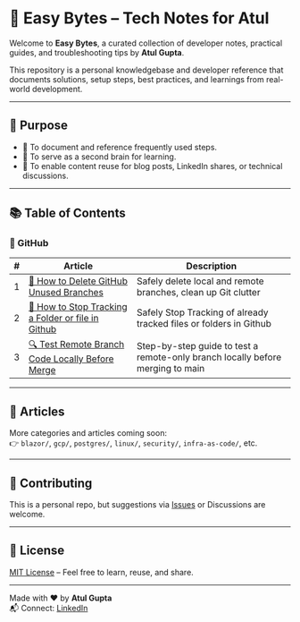 # 📘 Easy Bytes – Tech Notes for Atul

Welcome to **Easy Bytes**, a curated collection of developer notes, practical guides, and troubleshooting tips by **Atul Gupta**.

This repository is a personal knowledgebase and developer reference that documents solutions, setup steps, best practices, and learnings from real-world development.

---

## 🧭 Purpose

- 📖 To document and reference frequently used steps.
- 🧠 To serve as a second brain for learning.
- 📣 To enable content reuse for blog posts, LinkedIn shares, or technical discussions.

---

## 📚 Table of Contents

### 🐙 GitHub

| # | Article | Description |
|--:|---------|-------------|
| 1 | [🧹 How to Delete GitHub Unused Branches](./Github/delete-unsed-branched.md) | Safely delete local and remote branches, clean up Git clutter |
| 2 | [🧹 How to Stop Tracking a Folder or file in Github](./Github/StopGitTrackingSpecificFileFolder.md) | Safely Stop Tracking of already tracked files or folders in Github |
| 3 | [🔍 Test Remote Branch Code Locally Before Merge](./Github/Fetch_Test_RemoteBranchCode_Locally_beforeMerge.md) | Step-by-step guide to test a remote-only branch locally before merging to main |

---

## 📄 Articles

More categories and articles coming soon:  
👉 `blazor/`, `gcp/`, `postgres/`, `linux/`, `security/`, `infra-as-code/`, etc.

---

## 🤝 Contributing

This is a personal repo, but suggestions via [Issues](https://github.com/Trustiify/easy-bytes-tech-notes/issues) or Discussions are welcome.

---

## 📜 License

[MIT License](LICENSE) – Feel free to learn, reuse, and share.

---

Made with ❤️ by **Atul Gupta**  
📬 Connect: [LinkedIn](https://www.linkedin.com/in/atul-gupta-28339431/)
